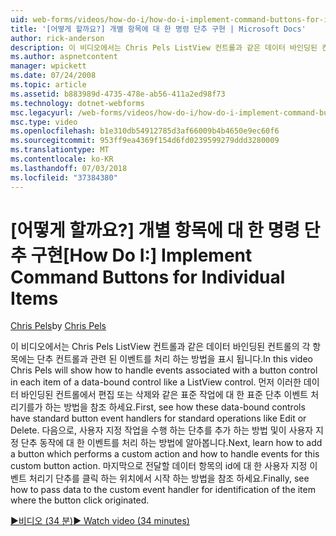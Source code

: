 ```yaml
---
uid: web-forms/videos/how-do-i/how-do-i-implement-command-buttons-for-individual-items
title: '[어떻게 할까요?] 개별 항목에 대 한 명령 단추 구현 | Microsoft Docs'
author: rick-anderson
description: 이 비디오에서는 Chris Pels ListView 컨트롤과 같은 데이터 바인딩된 컨트롤의 각 항목에는 단추 컨트롤과 관련 된 이벤트를 처리 하는 방법을 표시 됩니다. 첫 번째...
ms.author: aspnetcontent
manager: wpickett
ms.date: 07/24/2008
ms.topic: article
ms.assetid: b883989d-4735-478e-ab56-411a2ed98f73
ms.technology: dotnet-webforms
msc.legacyurl: /web-forms/videos/how-do-i/how-do-i-implement-command-buttons-for-individual-items
msc.type: video
ms.openlocfilehash: b1e310db54912785d3af66009b4b4650e9ec60f6
ms.sourcegitcommit: 953ff9ea4369f154d6fd0239599279ddd3280009
ms.translationtype: MT
ms.contentlocale: ko-KR
ms.lasthandoff: 07/03/2018
ms.locfileid: "37384380"
---
```

<a name="how-do-i-implement-command-buttons-for-individual-items"></a><span data-ttu-id="1a017-104">[어떻게 할까요?] 개별 항목에 대 한 명령 단추 구현</span><span class="sxs-lookup"><span data-stu-id="1a017-104">[How Do I:] Implement Command Buttons for Individual Items</span></span>
====================
<span data-ttu-id="1a017-105">[Chris Pels](https://twitter.com/chrispels)</span><span class="sxs-lookup"><span data-stu-id="1a017-105">by [Chris Pels](https://twitter.com/chrispels)</span></span>

<span data-ttu-id="1a017-106">이 비디오에서는 Chris Pels ListView 컨트롤과 같은 데이터 바인딩된 컨트롤의 각 항목에는 단추 컨트롤과 관련 된 이벤트를 처리 하는 방법을 표시 됩니다.</span><span class="sxs-lookup"><span data-stu-id="1a017-106">In this video Chris Pels will show how to handle events associated with a button control in each item of a data-bound control like a ListView control.</span></span> <span data-ttu-id="1a017-107">먼저 이러한 데이터 바인딩된 컨트롤에서 편집 또는 삭제와 같은 표준 작업에 대 한 표준 단추 이벤트 처리기를가 하는 방법을 참조 하세요.</span><span class="sxs-lookup"><span data-stu-id="1a017-107">First, see how these data-bound controls have standard button event handlers for standard operations like Edit or Delete.</span></span> <span data-ttu-id="1a017-108">다음으로, 사용자 지정 작업을 수행 하는 단추를 추가 하는 방법 및이 사용자 지정 단추 동작에 대 한 이벤트를 처리 하는 방법에 알아봅니다.</span><span class="sxs-lookup"><span data-stu-id="1a017-108">Next, learn how to add a button which performs a custom action and how to handle events for this custom button action.</span></span> <span data-ttu-id="1a017-109">마지막으로 전달할 데이터 항목의 id에 대 한 사용자 지정 이벤트 처리기 단추를 클릭 하는 위치에서 시작 하는 방법을 참조 하세요.</span><span class="sxs-lookup"><span data-stu-id="1a017-109">Finally, see how to pass data to the custom event handler for identification of the item where the button click originated.</span></span>

[<span data-ttu-id="1a017-110">&#9654;비디오 (34 분)</span><span class="sxs-lookup"><span data-stu-id="1a017-110">&#9654; Watch video (34 minutes)</span></span>](https://channel9.msdn.com/Blogs/ASP-NET-Site-Videos/how-do-i-implement-command-buttons-for-individual-items)

